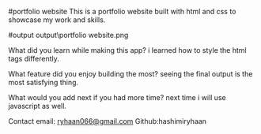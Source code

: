 #portfolio website
This is a portfolio website built with html and css to showcase my work and skills.

#output
output\portfolio website.png

What did you learn while making this app?
    i learned how to style the html tags differently.

What feature did you enjoy building the most?
     seeing the final output is the most satisfying thing.

What would you add next if you had more time?
 next time i will use  javascript as well.

 Contact
 email: ryhaan066@gmail.com
 Github:hashimiryhaan